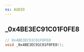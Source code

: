 ```yaml
---
ns: AUDIO
---
```

## _0x4BE3EC91C01F0FE8

```c
// 0x4BE3EC91C01F0FE8
void _0x4BE3EC91C01F0FE8();
```

